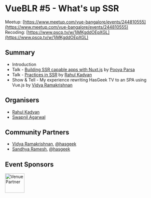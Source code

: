 # VueBLR #5 - What's up SSR

Meetup: [https://www.meetup.com/vue-bangalore/events/244810555](https://www.meetup.com/vue-bangalore/events/244810555)  
Recoding: [https://www.pscp.tv/w/1jMKgddOEpXGL](https://www.pscp.tv/w/1jMKgddOEpXGL)

## Summary

- Introduction
- Talk - [Building SSR capable apps with Nuxt.js](decs/01-building-ssr-capable-apps-with-nuxt.js.pdf) by [Pooya Parsa](https://twitter.com/_pi0_)
- Talk - [Practices in SSR](decs/02-practices-in-ssr.pdf) by [Rahul Kadyan](https://twitter.com/znck0)
- Show & Tell - My experience rewriting HasGeek TV to an SPA using Vue.js by [Vidya Ramakrishnan](https://twitter.com/vidya_ramki)

## Organisers

- [Rahul Kadyan](https://twitter.com/znck)
- [Swapnil Agarwal](https://twitter.com/SwapAgarwal)

## Community Partners

- [Vidya Ramakrishnan](https://twitter.com/vidya_ramki), [@hasgeek](https://twitter.com/hasgeek)
- [Sandhya Ramesh](https://twitter.com/sandygrains), [@hasgeek](https://twitter.com/hasgeek)

## Event Sponsors

<img src="https://hasgeek.com/static/img/hg-banner.png" width=64 title="Venue Partner" />
